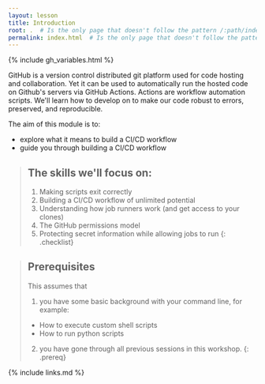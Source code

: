 ```yaml
---
layout: lesson
title: Introduction
root: .  # Is the only page that doesn't follow the pattern /:path/index.html
permalink: index.html  # Is the only page that doesn't follow the pattern /:path/index.html
---
```

{% include gh_variables.html %}

GitHub is a version control distributed git platform used for code hosting and collaboration. Yet it can be used to automatically run the hosted code on Github's servers via GitHub Actions. Actions are workflow automation scripts. We'll learn how to develop on to make our code robust to errors, preserved, and reproducible.

The aim of this module is to:
- explore what it means to build a CI/CD workflow
- guide you through building a CI/CD workflow

> ## The skills we'll focus on:
>
> 1.  Making scripts exit correctly
> 2.  Building a CI/CD workflow of unlimited potential
> 3.  Understanding how job runners work (and get access to your clones)
> 4.  The GitHub permissions model
> 5.  Protecting secret information while allowing jobs to run
{: .checklist}

> ## Prerequisites
>
> This assumes that 
> 1. you have some basic background with your command line, for example:
>   - How to execute custom shell scripts
>   - How to run python scripts
> 2. you have gone through all previous sessions in this workshop.
{: .prereq}

{% include links.md %}
